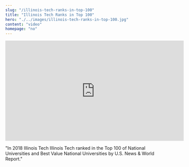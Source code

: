 ```yaml
--- 
slug: "/illinois-tech-ranks-in-top-100"
title: "Illinois Tech Ranks in Top 100"
hero: "./../images/illinois-tech-ranks-in-top-100.jpg"
content: "video"
homepage: "no"
---
```


<iframe width="560" height="315" src="https://www.youtube.com/embed/ohw__7wGTvw" frameborder="0" allow="accelerometer; autoplay; encrypted-media; gyroscope; picture-in-picture" allowfullscreen></iframe>

"In 2018 Illinois Tech Illinois Tech ranked in the Top 100 of National Universities and Best 
Value National Universities by U.S. News & World Report."